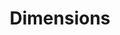 ---
layout: default
bigquery: https://console.cloud.google.com/bigquery?p=covid-19-dimensions-ai&page=table&d=data&t=publications
contributors: Digital Science, https://www.digital-science.com/
cost: Free for personal, non-commercial use.
description: Dimensions contains more than 100 million publications, ranging from
  articles published in scholarly journals, books and book chapters, to preprints
  and conference proceedings. All publications are contextualized with linked data
  sets, funding, publications, patents, clinical trials, and policy documents. You
  can also view associated categories, funders, institutions, and researcher profiles.
documentation: https://docs.dimensions.ai/bigquery/index.html
last_edit: Mon, 04 Apr 2022 19:04:00 GMT
location: https://www.dimensions.ai/products/free/
maintained_by: Digital Science, https://www.digital-science.com/
schema_fields: '[''funder_org'', ''pmid'', ''resulting_publication_doi'', ''associated_publication_pmid'',
  ''research_org_state_names'', ''abstract'', ''original_assignee_orgs'', ''assignee_countries'',
  ''altmetrics'', ''original_title'', ''research_org_state_codes'', ''email_address'',
  ''start_year'', ''brief_title'', ''legal_status'', ''citations_count'', ''category_rcdc'',
  ''acknowledgements'', ''eisbn'', ''associated_publication_arxiv_id'', ''journal'',
  ''reference_ids'', ''jurisdiction'', ''start_date'', ''subtitles'', ''funding_jpy'',
  ''grant_number'', ''open_access_categories_v2'', ''funding_nzd'', ''id'', ''funder_countries'',
  ''metrics'', ''issue'', ''category_icrp_ct'', ''foa_number'', ''wikipedia_url'',
  ''labels'', ''category_icrp_cso'', ''resulting_publication_ids'', ''research_org_countries'',
  ''date_imported_gbq'', ''granted_date'', ''associated_publication_doi'', ''aliases'',
  ''expiration_date'', ''description'', ''category_for'', ''external_ids'', ''original_abstract'',
  ''cpc'', ''status'', ''date'', ''book_series_title'', ''category_hrcs_rac'', ''assignee_orgs'',
  ''license'', ''associated_grant_ids'', ''family_id'', ''categories'', ''researcher_ids'',
  ''associated_publication_id'', ''funding_chf'', ''doi'', ''original_assignee'',
  ''date_normal'', ''name'', ''concepts'', ''funder_orgs'', ''funding_cad'', ''gender'',
  ''original_assignee_countries'', ''funding_details'', ''title'', ''granted_year'',
  ''current_assignee_orgs'', ''mesh_terms'', ''publisher'', ''funding_currency'',
  ''filing_date'', ''expiration_year'', ''funder_org_state_codes'', ''authors'', ''citation_string'',
  ''family_members_ids'', ''funder_org_cities'', ''current_assignee_countries'', ''filing_status'',
  ''established'', ''kind'', ''proceedings_title'', ''funding_usd'', ''family_count'',
  ''linkout'', ''research_org_country_names'', ''book_title'', ''research_orgs'',
  ''funder_org_acronyms'', ''embargo_date'', ''pmcid'', ''patent_ids'', ''investigators'',
  ''repository_id'', ''funding_amount'', ''ipcr'', ''date_print'', ''isbn'', ''current_assignee'',
  ''citations'', ''supporting_grant_ids'', ''active_years'', ''priority_year'', ''date_inserted'',
  ''language'', ''clinical_trial_ids'', ''funder_org_countries'', ''pages'', ''conference'',
  ''end_date'', ''created_date'', ''priority_date'', ''date_online'', ''phase'', ''filing_year'',
  ''cited_by_ids'', ''date_modified'', ''repository_url'', ''links'', ''inventor_names'',
  ''category_bra'', ''end_year'', ''acronym'', ''open_access_categories'', ''acronyms'',
  ''repository_name'', ''funding_aud'', ''relationships'', ''editors'', ''category_sdg'',
  ''publication_year'', ''journal_lists'', ''interventions'', ''publication_date'',
  ''research_org_cities'', ''funding_cny'', ''source_id'', ''organisation_details'',
  ''category_uoa'', ''registry'', ''parent_id'', ''mesh_headings'', ''conditions'',
  ''year'', ''category_hrcs_hc'', ''volume'', ''application_number'', ''arxiv_id'',
  ''types'', ''publication_ids'', ''funding_gbp'', ''category_hra'', ''funding_eur'',
  ''type'', ''research_org_city_names'', ''legal_events'', ''address'']'
shortname: dimensions
tags:
- scholarly literature
- patents
- funding
- clinical trials
- academic profiles
terms_of_use: 'Use of both the Dimensions COVID-19 dataset and full Dimensions dataset
  are subject to the Dimensions Terms of use: https://www.dimensions.ai/policies-terms-legal '
title: Dimensions
uuid: dcff88bd-fe6b-4fdb-8159-809bf9d7bc1c
---